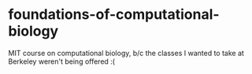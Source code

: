 # foundations-of-computational-biology
MIT course on computational biology, b/c the classes I wanted to take at Berkeley weren't being offered :(

